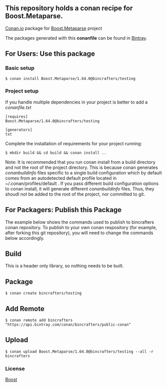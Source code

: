 ## This repository holds a conan recipe for Boost.Metaparse.

[Conan.io](https://conan.io) package for [Boost.Metaparse](https://github.com/Boostorg/Metaparse) project

The packages generated with this **conanfile** can be found in [Bintray](https://bintray.com/bincrafters/public-conan/Boost.Metaparse%3Abincrafters).

## For Users: Use this package

### Basic setup

    $ conan install Boost.Metaparse/1.64.0@bincrafters/testing

### Project setup

If you handle multiple dependencies in your project is better to add a *conanfile.txt*

    [requires]
    Boost.Metaparse/1.64.0@bincrafters/testing

    [generators]
    txt

Complete the installation of requirements for your project running:</small></span>

    $ mkdir build && cd build && conan install ..
	
Note: It is recommended that you run conan install from a build directory and not the root of the project directory.  This is because conan generates *conanbuildinfo* files specific to a single build configuration which by default comes from an autodetected default profile located in ~/.conan/profiles/default .  If you pass different build configuration options to conan install, it will generate different *conanbuildinfo* files.  Thus, they shoudl not be added to the root of the project, nor committed to git. 

## For Packagers: Publish this Package

The example below shows the commands used to publish to bincrafters conan repository. To publish to your own conan respository (for example, after forking this git repository), you will need to change the commands below accordingly. 

## Build  

This is a header only library, so nothing needs to be built.

## Package 

    $ conan create bincrafters/testing
	
## Add Remote

	$ conan remote add bincrafters "https://api.bintray.com/conan/bincrafters/public-conan"

## Upload

    $ conan upload Boost.Metaparse/1.64.0@bincrafters/testing --all -r bincrafters

### License
[Boost](LICENSE)

